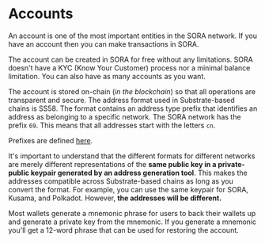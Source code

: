 # Accounts

An account is one of the most important entities in the SORA network. If you have an account then you can make transactions in SORA.

The account can be created in SORA for free without any limitations. SORA doesn't have a KYC (Know Your Customer) process nor a minimal balance limitation. You can also have as many accounts as you want.

The account is stored on-chain (_in the blockchain_) so that all operations are transparent and secure. The address format used in Substrate-based chains is SS58. The format contains an address type prefix that identifies an address as belonging to a specific network. The SORA network has the prefix `69`. This means that all addresses start with the letters `cn`.

Prefixes are defined [here](<https://github.com/paritytech/substrate/wiki/External-Address-Format-(SS58)>).

It's important to understand that the different formats for different networks are merely different representations of the **same public key in a private-public keypair generated by an address generation tool**. This makes the addresses compatible across Substrate-based chains as long as you convert the format. For example, you can use the same keypair for SORA, Kusama, and Polkadot. However, **the addresses will be different.**

Most wallets generate a mnemonic phrase for users to back their wallets up and generate a private key from the mnemonic. If you generate a mnemonic you'll get a 12-word phrase that can be used for restoring the account.
